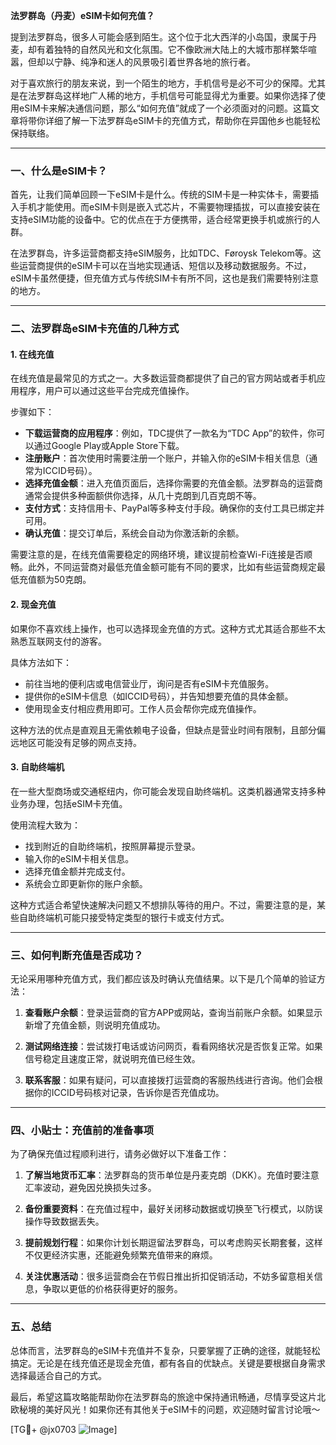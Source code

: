 **法罗群岛（丹麦）eSIM卡如何充值？**

提到法罗群岛，很多人可能会感到陌生。这个位于北大西洋的小岛国，隶属于丹麦，却有着独特的自然风光和文化氛围。它不像欧洲大陆上的大城市那样繁华喧嚣，但却以宁静、纯净和迷人的风景吸引着世界各地的旅行者。

对于喜欢旅行的朋友来说，到一个陌生的地方，手机信号是必不可少的保障。尤其是在法罗群岛这样地广人稀的地方，手机信号可能显得尤为重要。如果你选择了使用eSIM卡来解决通信问题，那么“如何充值”就成了一个必须面对的问题。这篇文章将带你详细了解一下法罗群岛eSIM卡的充值方式，帮助你在异国他乡也能轻松保持联络。

---

### 一、什么是eSIM卡？

首先，让我们简单回顾一下eSIM卡是什么。传统的SIM卡是一种实体卡，需要插入手机才能使用。而eSIM卡则是嵌入式芯片，不需要物理插拔，可以直接安装在支持eSIM功能的设备中。它的优点在于方便携带，适合经常更换手机或旅行的人群。

在法罗群岛，许多运营商都支持eSIM服务，比如TDC、Føroysk Telekom等。这些运营商提供的eSIM卡可以在当地实现通话、短信以及移动数据服务。不过，eSIM卡虽然便捷，但充值方式与传统SIM卡有所不同，这也是我们需要特别注意的地方。

---

### 二、法罗群岛eSIM卡充值的几种方式

#### 1. 在线充值
在线充值是最常见的方式之一。大多数运营商都提供了自己的官方网站或者手机应用程序，用户可以通过这些平台完成充值操作。

步骤如下：
- **下载运营商的应用程序**：例如，TDC提供了一款名为“TDC App”的软件，你可以通过Google Play或Apple Store下载。
- **注册账户**：首次使用时需要注册一个账户，并输入你的eSIM卡相关信息（通常为ICCID号码）。
- **选择充值金额**：进入充值页面后，选择你需要的充值金额。法罗群岛的运营商通常会提供多种面额供你选择，从几十克朗到几百克朗不等。
- **支付方式**：支持信用卡、PayPal等多种支付手段。确保你的支付工具已绑定并可用。
- **确认充值**：提交订单后，系统会自动为你激活新的余额。

需要注意的是，在线充值需要稳定的网络环境，建议提前检查Wi-Fi连接是否顺畅。此外，不同运营商对最低充值金额可能有不同的要求，比如有些运营商规定最低充值额为50克朗。

#### 2. 现金充值
如果你不喜欢线上操作，也可以选择现金充值的方式。这种方式尤其适合那些不太熟悉互联网支付的游客。

具体方法如下：
- 前往当地的便利店或电信营业厅，询问是否有eSIM卡充值服务。
- 提供你的eSIM卡信息（如ICCID号码），并告知想要充值的具体金额。
- 使用现金支付相应费用即可。工作人员会帮你完成充值操作。

这种方法的优点是直观且无需依赖电子设备，但缺点是营业时间有限制，且部分偏远地区可能没有足够的网点支持。

#### 3. 自助终端机
在一些大型商场或交通枢纽内，你可能会发现自助终端机。这类机器通常支持多种业务办理，包括eSIM卡充值。

使用流程大致为：
- 找到附近的自助终端机，按照屏幕提示登录。
- 输入你的eSIM卡相关信息。
- 选择充值金额并完成支付。
- 系统会立即更新你的账户余额。

这种方式适合希望快速解决问题又不想排队等待的用户。不过，需要注意的是，某些自助终端机可能只接受特定类型的银行卡或支付方式。

---

### 三、如何判断充值是否成功？

无论采用哪种充值方式，我们都应该及时确认充值结果。以下是几个简单的验证方法：

1. **查看账户余额**：登录运营商的官方APP或网站，查询当前账户余额。如果显示新增了充值金额，则说明充值成功。
   
2. **测试网络连接**：尝试拨打电话或访问网页，看看网络状况是否恢复正常。如果信号稳定且速度正常，就说明充值已经生效。

3. **联系客服**：如果有疑问，可以直接拨打运营商的客服热线进行咨询。他们会根据你的ICCID号码核对记录，告诉你是否充值成功。

---

### 四、小贴士：充值前的准备事项

为了确保充值过程顺利进行，请务必做好以下准备工作：

1. **了解当地货币汇率**：法罗群岛的货币单位是丹麦克朗（DKK）。充值时要注意汇率波动，避免因兑换损失过多。

2. **备份重要资料**：在充值过程中，最好关闭移动数据或切换至飞行模式，以防误操作导致数据丢失。

3. **提前规划行程**：如果你计划长期逗留法罗群岛，可以考虑购买长期套餐，这样不仅更经济实惠，还能避免频繁充值带来的麻烦。

4. **关注优惠活动**：很多运营商会在节假日推出折扣促销活动，不妨多留意相关信息，争取以更低的价格获得更好的服务。

---

### 五、总结

总体而言，法罗群岛的eSIM卡充值并不复杂，只要掌握了正确的途径，就能轻松搞定。无论是在线充值还是现金充值，都有各自的优缺点。关键是要根据自身需求选择最适合自己的方式。

最后，希望这篇攻略能帮助你在法罗群岛的旅途中保持通讯畅通，尽情享受这片北欧秘境的美好风光！如果你还有其他关于eSIM卡的问题，欢迎随时留言讨论哦～

[TG💪+ @jx0703 ![Image](https://github.com/user-attachments/assets/dbca1d08-cadb-493c-b0ec-ad6f7a83f270)]